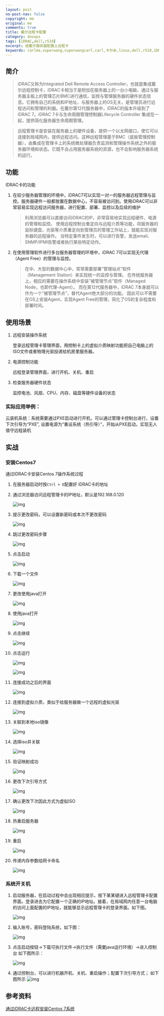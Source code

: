 ```yaml
---
layout: post
no-post-nav: false 
copyright: me
original: me
comments: true
title: 戴尔远程卡配置
category: devops
tags: [iDRAC,dell,r510]
excerpt: 给戴尔服务器配置上远程卡
keywords: carlme,superwang,superwangcarl,carl,卡尔米,linux,dell,r510,iDRAC
---
```




## 简介

> iDRAC又称为Integrated Dell Remote Access Controller，也就是集成戴尔远程控制卡，iDRAC卡相当于是附加在服务器上的一台小电脑，通过与服务器主板上的管理芯片BMC进行通信，监控与管理服务器的硬件状态信息。它拥有自己的系统和IP地址，与服务器上的OS无关。是管理员进行远程访问和管理的利器。在戴尔第12代服务器中，iDRAC的版本升级到了iDRAC 7。iDRAC 7卡与生命周期管理控制器Lifecycle Controller 集成在一起，提供简化服务器生命周期管理。

> 远程管理卡是安装在服务器上的硬件设备，提供一个以太网接口，使它可以连接到局域网内，提供远程访问。这种远程管理基于BMC（底板管理控制器），由集成在管理卡上的系统微处理器负责监测和管理操作系统之外的服务器环境和状态。它既不会占用服务器系统的资源，也不会影响服务器系统的运行。

## 功能

IDRAC卡的功能

1. 在较少服务器管理的环境中，iDRAC7可以实现一对一的服务器远程管理与监控。服务器硬件一般都放置在数据中心，不容易被访问到。使用iDRAC可以非常容易实现远程访问服务器，进行配置、部署、监控以及后续的维护

   > 利用浏览器可以直接访问iDRAC的IP，非常容易地实现远程硬件、电源的管理和监控。
   > 使用远程控制台重定向与远程介质等功能，将服务器的鼠标键盘，光驱等介质重定向到管理员的管理工作站上，就能实现对服务器的远程操作。
   > 当特定事件发生时，可以进行告警，发送email、SNMP/IPMI告警或者执行某些特定动作。

2. 在使用管理软件进行多台服务器管理的环境中，iDRAC 7可以实现无代理（Agent Free）的管理与监控。

   > 在中、大型的数据中心中，常常需要部署”管理站点”软件（Management Station）来实现统一的监控与管理。
   > 在传统服务器上，相应的需要在操作系统中安装”被管理节点”软件（Managed Node，也即代理-Agent）。
   > 而在第12代服务器中，iDRAC 7本身就可以作为一个”被管理节点”，替代Agent绝大部分的功能。
   > 因此可以不需要在OS上安装Agent，实现Agent Free的管理，简化了OS的复杂程度和部署时间。

## 使用场景

1. 远程安装操作系统

   登录远程管理卡管理界面，用控制卡上的虚拟介质映射功能把自己电脑上的ISO文件或者物理光驱投递给机房里服务器。

2. 电源控制功能

   远程登录管理界面，进行开机、关机、重启

3. 检查服务器硬件状态

   监控电池、风扇、CPU、内存、磁盘等硬件设备的状态

### **实际应用举例：**

云装机系统：系统需要通过PXE启动进行开机，可以通过管理卡控制台进行，设置下次引导为“PXE”, 设置电源为“重设系统（热引导）”，开始从PXE启动，实现无人值守远程装机

## 实战

### 安装Centos7

通过IDRAC卡安装Centos 7操作系统过程

1. 在服务器启动时按`Ctrl + E`配置好 iDRAC卡的地址

2. 通过浏览器访问远程管理卡的IP地址，默认是192.168.0.120

   ![img](../../assets/images/blog/2019/20190414194107.png)

3. 提示更改密码，可以设置新密码或本次不更改密码

   ![img](../../assets/images/blog/2019/20190414194132.png)

4. 跳过更改密码步骤

   ![img](../../assets/images/blog/2019/20190414194202.png)

5. 点击启动

   ![img](../../assets/images/blog/2019/20190414194237.png)

6. 下载一个文件

   ![img](../../assets/images/blog/2019/20190414194336.png)

7. 更改使用java打开

   ![img](../../assets/images/blog/2019/20190414194404.png)

8. 使用java打开

   ![img](../../assets/images/blog/2019/20190414194428.png)

9. 点击继续

   ![img](../../assets/images/blog/2019/20190414194454.png)

10. 点击运行

    ![img](../../assets/images/blog/2019/20190414194520.png)

    ![img](../../assets/images/blog/2019/20190414194540.png)

11. 连接成功之后的界面

    ![img](../../assets/images/blog/2019/20190414194605.png)

12. 连接到虚拟介质，类似于给服务器做一个远程的虚拟光驱

    ![img](../../assets/images/blog/2019/20190414194635.png)

13. 关联到本地iso镜像

    ![img](../../assets/images/blog/2019/20190414194701.png)

14. 选择iso并关联

    ![img](../../assets/images/blog/2019/20190414194733.png)

15. 验证映射成功

    ![img](../../assets/images/blog/2019/20190414194757.png)

16. 更改下次引导方式

    ![img](../../assets/images/blog/2019/20190414194824.png)

17. 确认更改下次因此方式为虚拟ISO

    ![img](../../assets/images/blog/2019/20190414194914.png)

18. 热重启服务器

    ![img](../../assets/images/blog/2019/20190414194938.png)

19. 重启

    ![img](../../assets/images/blog/2019/20190414194956.png)

20. 传递内存参数给网卡命名

    ![img](../../assets/images/blog/2019/20190414195100.png)

### 系统开关机

1. 启动服务器，在启动过程中会出现相应提示，按下某某键进入远程管理卡配置界面。登录进去为它配置一个正确的IP地址。接着，在局域网内任意一台电脑的访问上面配置的IP地址，就能够显示远程管理卡的登录界面。如下图。

   ![img](../../assets/images/blog/2019/20190414194107.png)

2. 输入账号，密码登陆系统，如下图：

   ![img](../../assets/images/blog/2019/20190414194237.png)

3. 点击启动按钮->下载可执行文件->执行文件（需要java运行环境）->进入控制台 如下图所示：

   ![img](../../assets/images/blog/2019/20190414194605.png)

4. 通过控制台，可以进行机器开机、关机、重启操作；配置下次引导方式； 如下图所示
   ![img](../../assets/images/blog/2019/20190415004653.png)

## 参考资料

[通过iDRAC卡远程安装Centos 7系统](http://blogs.studylinux.net/?p=4609)





